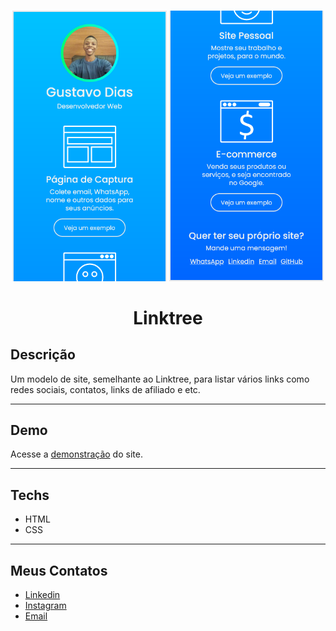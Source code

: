 <br />
<p align="center">
 
   <img src="./design/mobile-pt-01.png" alt="demo" border="0" width="49%" style="display:inline-block">
   <img src="./design/mobile-pt-02.png" alt="demo" border="0" width="49%">

  <h1 align="center">Linktree</h1>

</p>

## Descrição
Um modelo de site, semelhante ao Linktree, para listar vários links como redes sociais, contatos, links de afiliado e etc.
___

## Demo
Acesse a <a href="https://gustavodias7.netlify.app/">demonstração</a> do site.
___

## Techs
- HTML
- CSS
___

## Meus Contatos
- <a href="https://www.linkedin.com/in/gustavo-dias-3100211b6/">Linkedin</a>
- <a href="https://www.instagram.com/eu.gustavodias/">Instagram</a>
- <a href="mailto:gustavo7dias@gmail.com">Email</a>
